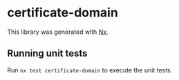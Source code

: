 # certificate-domain

This library was generated with [Nx](https://nx.dev).

## Running unit tests

Run `nx test certificate-domain` to execute the unit tests.
